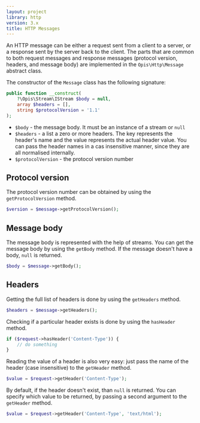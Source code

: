 ```yaml
---
layout: project
library: http
version: 3.x
title: HTTP Messages
---
```


An HTTP message can be either a request sent from a client to a server, or a response sent by the server back to the client.
The parts that are common to both request messages and response messages (protocol version, headers, and message body)
are implemented in the `Opis\Http\Message` abstract class.

The constructor of the `Message` class has the following signature:

```php
public function __construct(
    ?\Opis\Stream\IStream $body = null, 
    array $headers = [], 
    string $protocolVersion = '1.1'
);
```

* `$body` - the message body. It must be an instance of a stream or `null`
* `$headers` - a list a zero or more headers. The key represents the header's name and the value represents the actual
header value. You can pass the header names in a cas insensitive manner, since they are all normalised internally.
* `$protocolVersion` - the protocol version number

## Protocol version

The protocol version number can be obtained by using the `getProtocolVersion` method.

```php
$version = $message->getProtocolVersion();
```

## Message body

The message body is represented with the help of streams. You can get the message body by using the
`getBody` method. If the message doesn't have a body, `null` is returned.

```php
$body = $message->getBody();
```

## Headers

Getting the full list of headers is done by using the `getHeaders` method.

```php
$headers = $message->getHeaders();
```

Checking if a particular header exists is done by using the `hasHeader` method.

```php
if ($request->hasHeader('Content-Type')) {
    // do something
}
```

Reading the value of a header is also very easy: just pass the name
of the header (case insensitive) to the `getHeader` method.

```php
$value = $request->getHeader('Content-Type');
```

By default, if the header doesn't exist, than `null` is returned. You can specify which value to be returned, by passing
a second argument to the `getHeader` method.

```php
$value = $request->getHeader('Content-Type', 'text/html');
```